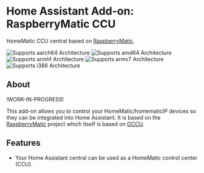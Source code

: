 # Home Assistant Add-on: RaspberryMatic CCU

HomeMatic CCU central based on [RaspberryMatic](raspberrymatic).

![Supports aarch64 Architecture][aarch64-shield] ![Supports amd64 Architecture][amd64-shield] ![Supports armhf Architecture][armhf-shield] ![Supports armv7 Architecture][armv7-shield] ![Supports i386 Architecture][i386-shield]

## About

!WORK-IN-PROGRESS!

This add-on allows you to control your HomeMatic/homematicIP devices so they
can be integrated into Home Assistant. It is based on the
[RaspberryMatic][raspberrymatic] project which itself is based on [OCCU][occu].

## Features

- Your Home Assistant central can be used as a HomeMatic control center (CCU).

[aarch64-shield]: https://img.shields.io/badge/aarch64-yes-green.svg
[amd64-shield]: https://img.shields.io/badge/amd64-yes-green.svg
[armhf-shield]: https://img.shields.io/badge/armhf-yes-green.svg
[armv7-shield]: https://img.shields.io/badge/armv7-no-red.svg
[i386-shield]: https://img.shields.io/badge/i386-no-red.svg
[raspberrymatic]: https://github.com/jens-maus/RaspberryMatic
[occu]: https://github.com/eq-3/occu
